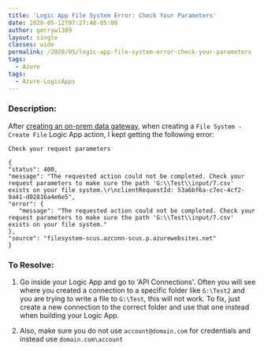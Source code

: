 ```yaml
---
title: 'Logic App File System Error: Check Your Parameters'
date: 2020-05-12T07:27:48-05:00
author: gerryw1389
layout: single
classes: wide
permalink: /2020/05/logic-app-file-system-error-check-your-parameters
tags:
  - Azure
tags:
  - Azure-LogicApps
---
```

<!--more-->

### Description:

After [creating an on-prem data gateway](https://automationadmin.com/2020/05/automation-with-azure-data-gateway), when creating a `File System - Create File` Logic App action, I kept getting the following error:

   ```escape
   Check your request parameters

   {
   "status": 400,
   "message": "The requested action could not be completed. Check your request parameters to make sure the path 'G:\\Test\\input/7.csv' exists on your file system.\r\nclientRequestId: 53a6bf6a-c7ec-4cf2-9a41-d02816a4e6e5",
   "error": {
      "message": "The requested action could not be completed. Check your request parameters to make sure the path 'G:\\Test\\input/7.csv' exists on your file system."
   },
   "source": "filesystem-scus.azconn-scus.p.azurewebsites.net"
   }
   ```

### To Resolve:

1. Go inside your Logic App and go to 'API Connections'. Often you will see where you created a connection to a specific folder like `G:\Test2` and you are trying to write a file to `G:\Test`, this will not work. To fix, just create a new connection to the correct folder and use that one instead when building your Logic App.

2. Also, make sure you do not use `account@domain.com` for credentials and instead use `domain.com\account`
